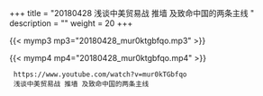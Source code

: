 +++
title = "20180428  浅谈中美贸易战 推墙 及致命中国的两条主线 "
description = ""
weight = 20
+++

{{< mymp3 mp3="20180428_mur0ktgbfqo.mp3" >}}

{{< mymp4 mp4="20180428_mur0ktgbfqo.mp4" >}}

     https://www.youtube.com/watch?v=mur0kTGbfqo 
     浅谈中美贸易战 推墙 及致命中国的两条主线 
     
